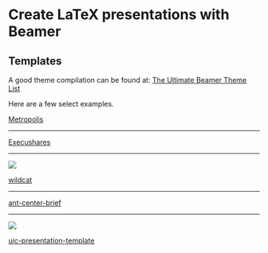 # Create LaTeX presentations with Beamer

## Templates

A good theme compilation can be found at: [The Ultimate Beamer Theme List](https://github.com/martinbjeldbak/ultimate-beamer-theme-list)

Here are a few select examples.


[Metropolis](https://github.com/matze/mtheme)

---

[Execushares](https://github.com/hamaluik/Beamer-Theme-Execushares)

---

![](https://writelatex.s3.amazonaws.com/published_ver/39692.jpeg?X-Amz-Expires=14400&X-Amz-Date=20241128T133038Z&X-Amz-Algorithm=AWS4-HMAC-SHA256&X-Amz-Credential=AKIAWJBOALPNFPV7PVH5/20241128/us-east-1/s3/aws4_request&X-Amz-SignedHeaders=host&X-Amz-Signature=68013045953bba2c202ba2f41c2fb8b14c0faed1bb03d7578136f088e39af0f9)

[wildcat](https://www.overleaf.com/latex/templates/wildcat/knynymwgrxxj)

---

[ant-center-brief](https://www.overleaf.com/latex/templates/ant-center-brief/rhkgyzdnkhhn)

---

![](https://writelatex.s3.amazonaws.com/published_ver/40062.jpeg?X-Amz-Expires=14400&X-Amz-Date=20241128T132615Z&X-Amz-Algorithm=AWS4-HMAC-SHA256&X-Amz-Credential=AKIAWJBOALPNFPV7PVH5/20241128/us-east-1/s3/aws4_request&X-Amz-SignedHeaders=host&X-Amz-Signature=afc753ac67a33c1c97627e18176f3c4abcb12567e11c29412757c8f815619462)

[uic-presentation-template](https://www.overleaf.com/latex/templates/uic-presentation-template/dgjbtyvtgqcg)
